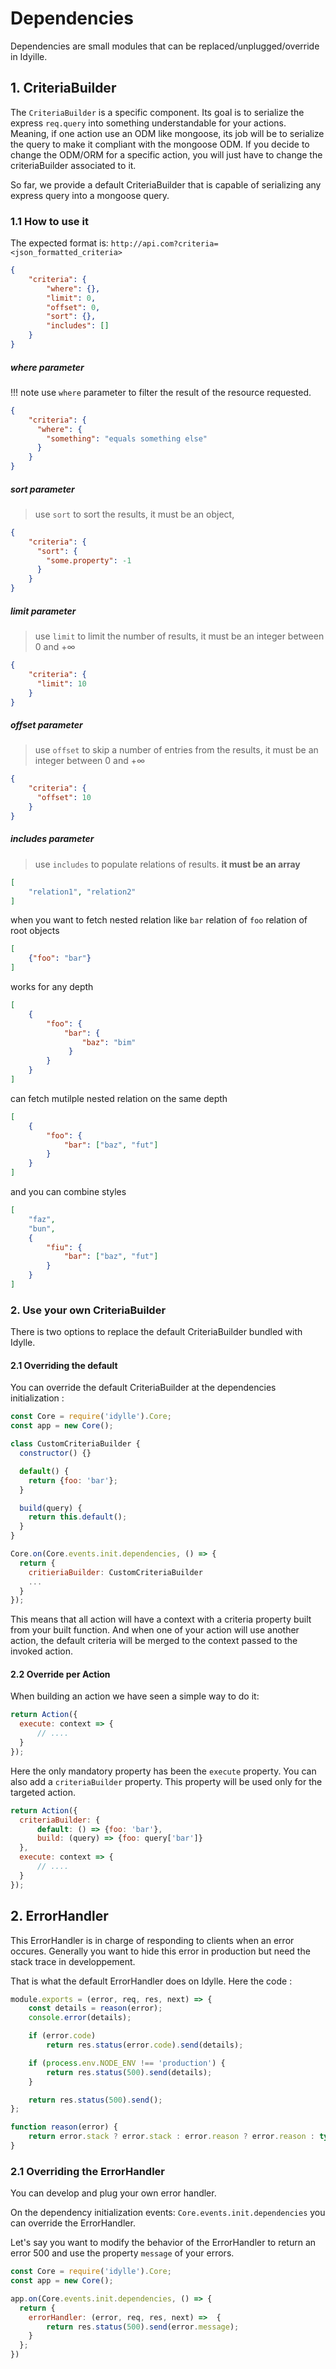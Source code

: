 # Dependencies
Dependencies are small modules that can be replaced/unplugged/override in Idyille.

## 1. CriteriaBuilder
The `CriteriaBuilder` is a specific component. Its goal is to serialize the express `req.query` into something understandable for your actions. Meaning, if one action use an ODM like mongoose, its job will be to serialize the query to make it compliant with the mongoose ODM. If you decide to change the ODM/ORM for a specific action, you will just have to change the criteriaBuilder associated to it.

So far, we provide a default CriteriaBuilder that is capable of serializing any express query into a mongoose query.

### 1.1 How to use it
The expected format is:
`http://api.com?criteria=<json_formatted_criteria>`

```json
{
    "criteria": {
        "where": {},
        "limit": 0,
        "offset": 0,
        "sort": {},
        "includes": []
    }
}
```

##### where parameter

!!! note
    use `where` parameter to filter the result of the resource requested.

```json
{
    "criteria": {
      "where": {
        "something": "equals something else"
      }
    }
}
```

##### sort parameter
> use `sort` to sort the results, it must be an object,  

```json
{
    "criteria": {
      "sort": {
        "some.property": -1
      }
    }
}
```

##### limit parameter
> use `limit` to limit the number of results, it must be an integer between 0 and +∞

```json
{
    "criteria": {
      "limit": 10
    }
}
```


##### offset parameter
> use `offset` to skip a number of entries from the results, it must be an integer between 0 and +∞

```json
{
    "criteria": {
      "offset": 10
    }
}
```

##### includes parameter
> use `includes` to populate relations of results. **it must be an array**

```json
[
    "relation1", "relation2"         
]
```

when you want to fetch nested relation like `bar` relation of `foo` relation of root objects

```json
[
    {"foo": "bar"}         
]
```

works for any depth

```json
[
    {
        "foo": {
            "bar": {
                "baz": "bim"
             }
        }
    }         
]
```

can fetch mutilple nested relation on the same depth
```json
[
    {
        "foo": {
            "bar": ["baz", "fut"]
        }
    }         
]
```

and you can combine styles
```json
[
    "faz",
    "bun",  
    {
        "fiu": {
            "bar": ["baz", "fut"]
        }
    }         
]
```


### 2. Use your own CriteriaBuilder
There is two options to replace the default CriteriaBuilder bundled with Idylle.

#### 2.1 Overriding the default
You can override the default CriteriaBuilder at the dependencies initialization :

```javascript
const Core = require('idylle').Core;
const app = new Core();

class CustomCriteriaBuilder {
  constructor() {}

  default() {
    return {foo: 'bar'};
  }

  build(query) {
    return this.default();
  }
}

Core.on(Core.events.init.dependencies, () => {
  return {
    critieriaBuilder: CustomCriteriaBuilder
    ...
  }
});
```

This means that all action will have a context with a criteria property built from your built function. And when one of your action will use another action, the default criteria will be merged to the context passed to the invoked action.

#### 2.2 Override per Action

When building an action we have seen a simple way to do it:
```javascript
return Action({
  execute: context => {
      // ....
  }
});
```
Here the only mandatory property has been the `execute` property. You can also add a `criteriaBuilder` property. This property will be used only for the targeted action.

```javascript
return Action({
  criteriaBuilder: {
      default: () => {foo: 'bar'},
      build: (query) => {foo: query['bar']}  
  },
  execute: context => {
      // ....
  }
});
```


## 2. ErrorHandler

This ErrorHandler is in charge of responding to clients when an error occures. Generally you want to hide this error in production but need the stack trace in developpement.

That is what the default ErrorHandler does on Idylle.
Here the code :

```javascript
module.exports = (error, req, res, next) => {
    const details = reason(error);
    console.error(details);

    if (error.code)
        return res.status(error.code).send(details);

    if (process.env.NODE_ENV !== 'production') {
        return res.status(500).send(details);
    }

    return res.status(500).send();
};

function reason(error) {
    return error.stack ? error.stack : error.reason ? error.reason : typeof error === 'object' ? JSON.stringify(error) : error.toString()
}
```


### 2.1 Overriding the ErrorHandler
You can develop and plug your own error handler.

On the dependency initialization events: `Core.events.init.dependencies` you can override the ErrorHandler.

Let's say you want to modify the behavior of the ErrorHandler to return an error 500 and use the property `message` of your errors.

```javascript
const Core = require('idylle').Core;
const app = new Core();

app.on(Core.events.init.dependencies, () => {
  return {
    errorHandler: (error, req, res, next) =>  {
        return res.status(500).send(error.message);
    }
  };
})
```
